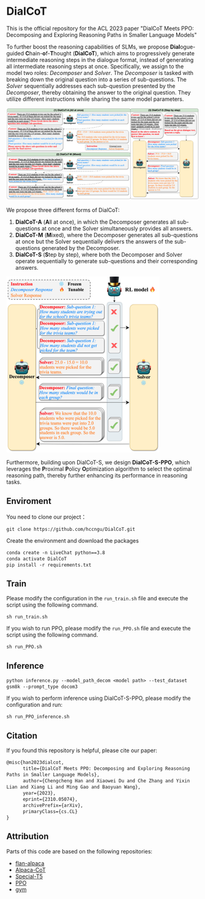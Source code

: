# DialCoT

This is the official repository for the ACL 2023 paper "DialCoT Meets PPO: Decomposing and Exploring Reasoning Paths in Smaller Language Models"

To further boost the reasoning capabilities of SLMs,
we propose **Dial**ogue-guided **C**hain-**o**f-**T**hought (**DialCoT**),
which aims to progressively generate intermediate reasoning steps
in the dialogue format, 
instead of generating all intermediate reasoning steps at once.
Specifically, we assign to the model two roles:
*Decomposer* and *Solver*. 
The *Decomposer* is tasked with 
breaking down the original question into a series of sub-questions.
The *Solver* sequentially addresses each sub-question presented by the *Decomposer*, 
thereby obtaining the answer to the original question.
They utilize different instructions 
while sharing the same model parameters.

![DialCoT](pic/image.png)

We propose three different forms of DialCoT:
1) **DialCoT-A** (**A**ll at once), 
in which the Decomposer generates all sub-questions at once
and the Solver simultaneously provides all answers. 
2) **DialCoT-M** (**M**ixed),
where the Decomposer generates all sub-questions at once
but the Solver sequentially delivers the answers
of the sub-questions generated by the Decomposer.
3) **DialCoT-S** (**S**tep by step),
where both the Decomposer and Solver 
operate sequentially to generate sub-questions and their corresponding answers.


<img src="pic/image-2.png" alt="DialCoT-S-PPO" width="400" />

Furthermore,
building upon DialCoT-S,
we design **DialCoT-S-PPO**,
which leverages the **P**roximal **P**olicy **O**ptimization algorithm 
to select the optimal reasoning path,
thereby further enhancing its performance in reasoning tasks.

## Enviroment

You need to clone our project：
```
git clone https://github.com/hccngu/DialCoT.git
```

Create the environment and download the packages

```
conda create -n LiveChat python==3.8
conda activate DialCoT
pip install -r requirements.txt
```

## Train
Please modify the configuration in the `run_train.sh` file and execute the script using the following command.

```
sh run_train.sh
```
If you wish to run PPO, please modify the `run_PPO.sh` file and execute the script using the following command.
```
sh run_PPO.sh
```

## Inference
```
python inference.py --model_path_decom <model path> --test_dataset gsm8k --prompt_type docom3
```
If you wish to perform inference using DialCoT-S-PPO, please modify the configuration and run:
```
sh run_PPO_inference.sh
```

## Citation
If you found this repository is helpful, please cite our paper:
```
@misc{han2023dialcot,
      title={DialCoT Meets PPO: Decomposing and Exploring Reasoning Paths in Smaller Language Models}, 
      author={Chengcheng Han and Xiaowei Du and Che Zhang and Yixin Lian and Xiang Li and Ming Gao and Baoyuan Wang},
      year={2023},
      eprint={2310.05074},
      archivePrefix={arXiv},
      primaryClass={cs.CL}
}
```


## Attribution
Parts of this code are based on the following repositories:
- [flan-alpaca]()
- [Alpaca-CoT]()
- [Special-T5]()
- [PPO]()
- [gym]()